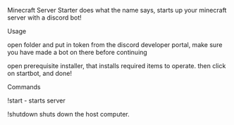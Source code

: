 Minecraft Server Starter does what the name says, starts up your minecraft server with a discord bot!

Usage



open folder and put in token from the discord developer portal, make sure you have made a bot on there before continuing



open prerequisite installer, that installs required items to operate. then click on startbot, and done!


Commands



!start - starts server

!shutdown shuts down the host computer.

